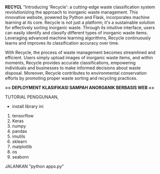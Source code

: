 **RECYCL**
"Introducing 'Recycle': a cutting-edge waste classification system revolutionizing the approach to inorganic waste management. This innovative website, powered by Python and Flask, incorporates machine learning at its core. Recycle is not just a platform; it's a sustainable solution for effectively sorting inorganic waste. Through its intuitive interface, users can easily identify and classify different types of inorganic waste items. Leveraging advanced machine learning algorithms, Recycle continuously learns and improves its classification accuracy over time.

With Recycle, the process of waste management becomes streamlined and efficient. Users simply upload images of inorganic waste items, and within moments, Recycle provides accurate classifications, empowering individuals and businesses to make informed decisions about waste disposal. Moreover, Recycle contributes to environmental conservation efforts by promoting proper waste sorting and recycling practices.


**== DEPLOYMENT KLASIFIKASI SAMPAH ANORGANIK BERBASIS WEB ==**

TUTORIAL PENGGUNAAN, 
- install library ini 
1. tensorflow 
2. Keras 
3. numpy 
4. pandas
5. imutils
6. sklearn
7. matplotlib 
8. os
9. seaborn


JALANKAN "python apps.py"

